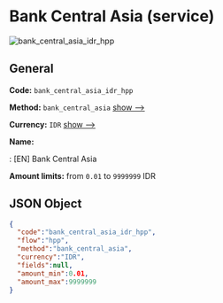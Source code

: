 
# Bank Central Asia (service) 
![bank_central_asia_idr_hpp](https://static.openfintech.io/payment_methods/bank_central_asia_idr_hpp/logo.svg?w=400&c=v0.59.26#w200)  

## General 
 
**Code:** `bank_central_asia_idr_hpp` 
 
**Method:** `bank_central_asia` 
 [show -->](/payment-methods/bank_central_asia/) 
 
**Currency:** `IDR` [show -->](/currencies/IDR/) 
 
**Name:** 
 
:	[EN] Bank Central Asia 
 
**Amount limits:** from `0.01` to `9999999` IDR 

## JSON Object 

```json
{
  "code":"bank_central_asia_idr_hpp",
  "flow":"hpp",
  "method":"bank_central_asia",
  "currency":"IDR",
  "fields":null,
  "amount_min":0.01,
  "amount_max":9999999
}
```  
